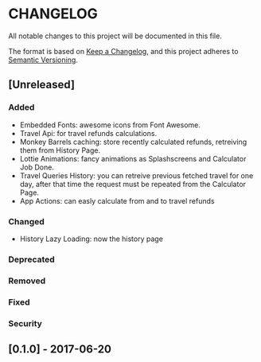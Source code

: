 # CHANGELOG

All notable changes to this project will be documented in this file.

The format is based on [Keep a Changelog](https://keepachangelog.com/en/1.0.0/),
and this project adheres to [Semantic Versioning](https://semver.org/spec/v2.0.0.html).

## [Unreleased]

### Added

- Embedded Fonts: awesome icons from Font Awesome.
- Travel Api: for travel refunds calculations.
- Monkey Barrels caching: store recently calculated refunds, retreiving them from History Page.
- Lottie Animations: fancy animations as Splashscreens and Calculator Job Done.
- Travel Queries History: you can retreive previous fetched travel for one day, after that time the request must be repeated from the Calculator Page.
- App Actions: can easly calculate from and to travel refunds

### Changed

- History Lazy Loading: now the history page
### Deprecated
### Removed
### Fixed
### Security

## [0.1.0] - 2017-06-20